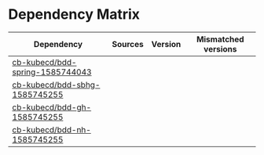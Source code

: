 # Dependency Matrix

Dependency | Sources | Version | Mismatched versions
---------- | ------- | ------- | -------------------
[cb-kubecd/bdd-spring-1585744043](https://github.com/cb-kubecd/bdd-spring-1585744043.git) |  | []() | 
[cb-kubecd/bdd-sbhg-1585745255](https://github.com/cb-kubecd/bdd-sbhg-1585745255.git) |  | []() | 
[cb-kubecd/bdd-gh-1585745255](https://github.com/cb-kubecd/bdd-gh-1585745255.git) |  | []() | 
[cb-kubecd/bdd-nh-1585745255](https://github.com/cb-kubecd/bdd-nh-1585745255.git) |  | []() | 
